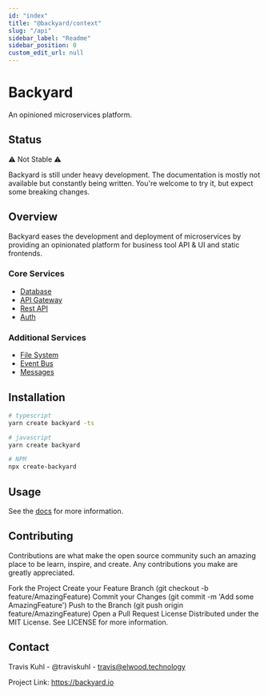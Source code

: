 ```yaml
---
id: "index"
title: "@backyard/context"
slug: "/api"
sidebar_label: "Readme"
sidebar_position: 0
custom_edit_url: null
---
```


# Backyard

An opinioned microservices platform.

## Status
:warning: Not Stable :warning:

Backyard is still under heavy development. The documentation is mostly not available but constantly being written. You're welcome to try it, but expect some breaking changes.

## Overview
Backyard eases the development and deployment of microservices by providing an opinionated platform for business tool API & UI and static frontends.

### Core Services
- [Database](https://github.com/supabase/postgres)
- [API Gateway](https://github.com/Kong/kong)
- [Rest API](https://github.com/PostgREST/postgrest)
- [Auth](https://github.com/netlify/gotrue)

### Additional Services
 - [File System](./packages/service/fs)
 - [Event Bus](./packages/service/events)
 - [Messages](./packages/services/messages)

## Installation

```bash
# typescript
yarn create backyard -ts

# javascript
yarn create backyard

# NPM
npx create-backyard
```

## Usage
See the [docs](./docs) for more information.

## Contributing
Contributions are what make the open source community such an amazing place to be learn, inspire, and create. Any contributions you make are greatly appreciated.

Fork the Project
Create your Feature Branch (git checkout -b feature/AmazingFeature)
Commit your Changes (git commit -m 'Add some AmazingFeature')
Push to the Branch (git push origin feature/AmazingFeature)
Open a Pull Request
License
Distributed under the MIT License. See LICENSE for more information.

## Contact
Travis Kuhl - @traviskuhl - travis@elwood.technology

Project Link: https://backyard.io

